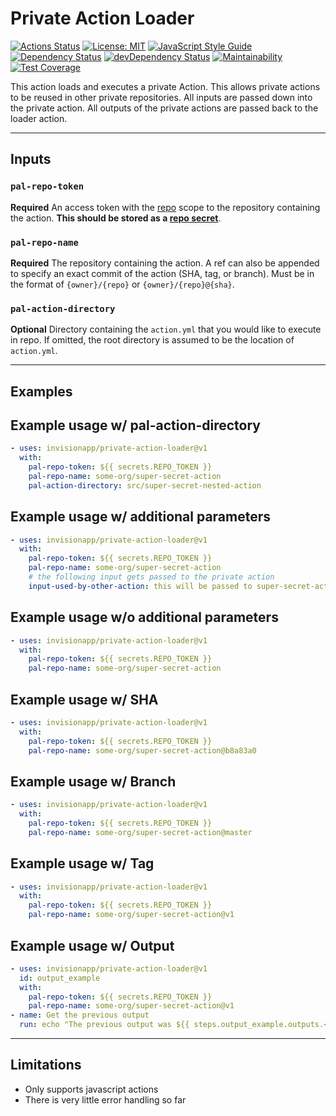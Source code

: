 # Private Action Loader

[![Actions Status](https://github.com/invisionapp/private-action-loader/workflows/ci/badge.svg?branch=develop)](https://github.com/invisionapp/private-action-loader/actions)
[![License: MIT](https://img.shields.io/badge/license-MIT-brightgreen.svg)](https://opensource.org/licenses/MIT)
[![JavaScript Style Guide](https://img.shields.io/badge/code_style-standard-brightgreen.svg)](https://standardjs.com)
[![Dependency Status](https://david-dm.org/InVisionApp/private-action-loader.svg)](https://david-dm.org/InVisionApp/private-action-loader)
[![devDependency Status](https://david-dm.org/InVisionApp/private-action-loader/dev-status.svg)](https://david-dm.org/InVisionApp/private-action-loader#info=devDependencies)
[![Maintainability](https://api.codeclimate.com/v1/badges/42214051e003ca757d60/maintainability)](https://codeclimate.com/github/InVisionApp/private-action-loader/maintainability)
[![Test Coverage](https://api.codeclimate.com/v1/badges/42214051e003ca757d60/test_coverage)](https://codeclimate.com/github/InVisionApp/private-action-loader/test_coverage)

This action loads and executes a private Action. This allows private actions to be reused in other private repositories. All inputs are passed down into the private action. All outputs of the private actions are passed back to the loader action.

---

## **Inputs**

### **`pal-repo-token`**

**Required** An access token with the [repo](https://help.github.com/en/github/authenticating-to-github/creating-a-personal-access-token-for-the-command-line) scope to the repository containing the action. **This should be stored as a [repo secret](https://help.github.com/en/actions/automating-your-workflow-with-github-actions/creating-and-using-encrypted-secrets)**.

### **`pal-repo-name`**

**Required** The repository containing the action. A ref can also be appended to specify an exact commit of the action (SHA, tag, or branch). Must be in the format of `{owner}/{repo}` or `{owner}/{repo}@{sha}`.

### **`pal-action-directory`**

**Optional** Directory containing the `action.yml` that you would like to execute in repo. If omitted, the root directory is assumed to be the location of `action.yml`.

---

## **Examples**

## Example usage w/ pal-action-directory

```yaml
- uses: invisionapp/private-action-loader@v1
  with:
    pal-repo-token: ${{ secrets.REPO_TOKEN }}
    pal-repo-name: some-org/super-secret-action
    pal-action-directory: src/super-secret-nested-action
```

## Example usage w/ additional parameters

```yaml
- uses: invisionapp/private-action-loader@v1
  with:
    pal-repo-token: ${{ secrets.REPO_TOKEN }}
    pal-repo-name: some-org/super-secret-action
    # the following input gets passed to the private action
    input-used-by-other-action: this will be passed to super-secret-action
```

## Example usage w/o additional parameters

```yaml
- uses: invisionapp/private-action-loader@v1
  with:
    pal-repo-token: ${{ secrets.REPO_TOKEN }}
    pal-repo-name: some-org/super-secret-action
```

## Example usage w/ SHA

```yaml
- uses: invisionapp/private-action-loader@v1
  with:
    pal-repo-token: ${{ secrets.REPO_TOKEN }}
    pal-repo-name: some-org/super-secret-action@b8a83a0
```

## Example usage w/ Branch

```yaml
- uses: invisionapp/private-action-loader@v1
  with:
    pal-repo-token: ${{ secrets.REPO_TOKEN }}
    pal-repo-name: some-org/super-secret-action@master
```

## Example usage w/ Tag

```yaml
- uses: invisionapp/private-action-loader@v1
  with:
    pal-repo-token: ${{ secrets.REPO_TOKEN }}
    pal-repo-name: some-org/super-secret-action@v1
```

## Example usage w/ Output

```yaml
- uses: invisionapp/private-action-loader@v1
  id: output_example
  with:
    pal-repo-token: ${{ secrets.REPO_TOKEN }}
    pal-repo-name: some-org/super-secret-action@v1
- name: Get the previous output
  run: echo "The previous output was ${{ steps.output_example.outputs.<name of output> }}"
```

---

## **Limitations**

- Only supports javascript actions
- There is very little error handling so far
 
 

